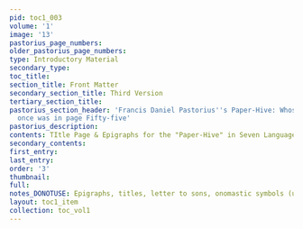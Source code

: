 ```yaml
---
pid: toc1_003
volume: '1'
image: '13'
pastorius_page_numbers: 
older_pastorius_page_numbers: 
type: Introductory Material
secondary_type: 
toc_title: 
section_title: Front Matter
secondary_section_title: Third Version
tertiary_section_title: 
pastorius_section_header: 'Francis Daniel Pastorius''s Paper-Hive: Whose Beginning
  once was in page Fifty-five'
pastorius_description: 
contents: TItle Page & Epigraphs for the "Paper-Hive" in Seven Languages (pt. 1)
secondary_contents: 
first_entry: 
last_entry: 
order: '3'
thumbnail: 
full: 
notes_DONOTUSE: Epigraphs, titles, letter to sons, onomastic symbols (unnumbered)
layout: toc1_item
collection: toc_vol1
---
```

